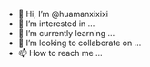 - 👋 Hi, I’m @huamanxixixi
- 👀 I’m interested in ...
- 🌱 I’m currently learning ...
- 💞️ I’m looking to collaborate on ...
- 📫 How to reach me ...

<!---
huamanxixixi/huamanxixixi is a ✨ special ✨ repository because its `README.md` (this file) appears on your GitHub profile.
You can click the Preview link to take a look at your changes.
--->
